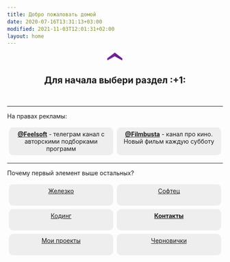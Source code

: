 ```yaml
---
title: Добро пожаловать домой
date: 2020-07-16T13:31:13+03:00
modified: 2021-11-03T12:01:31+02:00
layout: home
---
```


<p style="text-align:center;"><img src="/assets/arrow-home.png" alt=""></p>
<h2 style="text-align:center;">Для начала выбери раздел :+1:</h2>
<br>

<style>
.drid {
	overflow: hidden; 
	flex-wrap: wrap;
	}
.grid ul {  
	//display: table;
	//flex-wrap: wrap;
	display: flex;
	flex-flow: row wrap;
	padding: 0;
	}
.grid li {
	text-align:center;
	float: left;
	box-sizing: border-box;
	width: calc(50% - 8px);
	padding: 7px 10px;
	background: #eee;
	margin: 4px; 
	list-style-type: none;
	min-height: 50px;
	//height: 5em;
	padding-left: 15px;
	padding-right: 15px;
	border-radius: 10px;
	}
</style>

---

<div class="grid" markdown="1">
На правах рекламы:

- [**@Feelsoft**](https://t.me/feelsoft) - телеграм канал с авторскими подборками программ
- [**@Filmbusta**](https://t.me/FilmsRM) - канал про кино. Новый фильм каждую субботу

---

Почему первый элемент выше остальных?

- [Железко](./hardware/)
- [Софтец](./software/)
- [Кодинг](./coding/)
- [**Контакты**](./about.html)
- [Мои проекты](./projects/)
- [Черновички](./blog.html)

</div>



